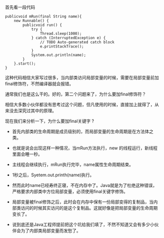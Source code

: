 首先看一段代码

```
publicvoid mRun(final String name){
	new Runnable() {
		publicvoid run() {
			try {
				Thread.sleep(1000);
			} catch (InterruptedException e) {
				// TODO Auto-generated catch block
				e.printStackTrace();
			}
			System.out.println(name);
		}
	}.start();
}
```

这种代码相信大家写过很多，当内部类访问局部变量的时候，需要在局部变量前加final修饰符，不然编译器就会报错。

通常我们也是这么干的。好的，第二个问题来了，为什么要加final修饰符？

相信大多数小伙伴都没有思考过这个问题，但凡使用的时候，直接加上就得了，从来没去深究过其中的原理。

现在我们来分析一下，为什么要加final关键字 ?

- 首先内部类的生命周期是成员级别的，而局部变量的生命周期是在方法体之类。
- 也就是说会出现这样一种情况，当mRun方法执行，new 的线程运行，新线程里面会睡一秒。
- 主线程会继续执行，mRun执行完毕，name属性生命周期结束。
- 1秒之后，Syetem.out.printh(name)执行。
- 然而此时name已经寿终正寝，不在内存中了。Java就是为了杜绝这种错误，严格要求内部类中方位局部变量，必须使用final关键字修饰。
- 局部变量被final修饰之后，此时会在内存中保有一份局部变得的复制品，当内部类访问的时候其实访问的是这个复制品。这就好像是把局部变量的生命周期变长了。

- 说到底还是Java工程师提前把这个坑给我们填了，不然不知道又会有多少小伙伴会为了内部类局部变量而发愁了。